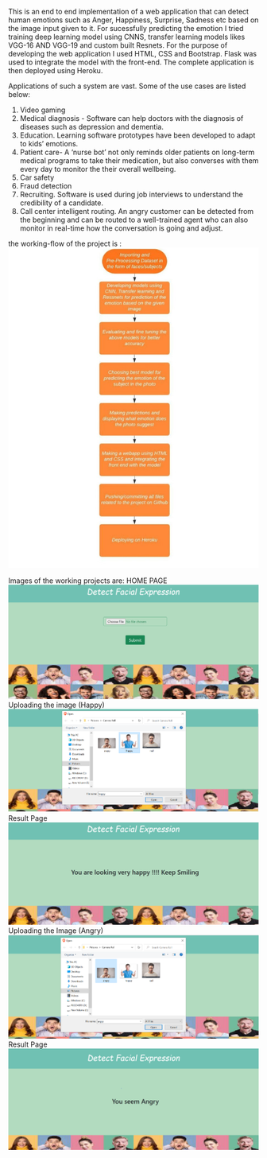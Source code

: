 This is an end to end implementation of a web application that can detect human emotions such as Anger, Happiness, Surprise, Sadness etc based on the image input given to it.
For sucessfully predicting the emotion I tried training deep learning model using CNNS, transfer learning models likes VGG-16 AND VGG-19 and custom built Resnets. 
For the purpose of developing the web application I used HTML, CSS and Bootstrap. 
Flask was used to integrate the model with the front-end. The complete application is then deployed using Heroku.

Applications of such a system are vast. Some of the use cases are listed below:
1. Video gaming
2. Medical diagnosis - Software can help doctors with the diagnosis of diseases such as depression and dementia.
3. Education. Learning software prototypes have been developed to adapt to kids’ emotions. 
4. Patient care- A ‘nurse bot’ not only reminds older patients on long-term medical programs to take their medication, but also converses with them every day to monitor the their overall wellbeing.
5. Car safety 
6. Fraud detection
7. Recruiting. Software is used during job interviews to understand the credibility of a candidate.
8. Call center intelligent routing. An angry customer can be detected from the beginning and can be routed to a well-trained agent who can also monitor in real-time how the conversation is going and adjust.

the working-flow of the project is :
![alt text](https://github.com/bansalvarun116/Innovative_system_project_1-PSR_Sem7/blob/main/workflow%20(2).jpeg)


Images of the working projects are:
  HOME PAGE
![alt text](https://github.com/bansalvarun116/Innovative_system_project_1-PSR_Sem7/blob/main/working/home_page.PNG)
  Uploading the image (Happy)
![alt text](https://github.com/bansalvarun116/Innovative_system_project_1-PSR_Sem7/blob/main/working/happy.PNG)
  Result Page
![alt text](https://github.com/bansalvarun116/Innovative_system_project_1-PSR_Sem7/blob/main/working/happy_result.PNG)
  Uploading the Image (Angry)
![alt text](https://github.com/bansalvarun116/Innovative_system_project_1-PSR_Sem7/blob/main/working/angry.PNG)
  Result Page
![alt text](https://github.com/bansalvarun116/Innovative_system_project_1-PSR_Sem7/blob/main/working/angry_result.PNG)
